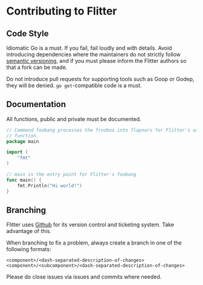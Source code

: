 # Contributing to Flitter

## Code Style

Idiomatic Go is a must. If you fail, fail loudly and with details. Avoid 
introducing dependencies where the maintainers do not strictly follow 
[semantic versioning](http://semver.org), and if you must please inform the 
Flitter authors so that a fork can be made.

Do not introduce pull requests for supporting tools such as Goop or Godep, they 
will be denied. `go get`-compatible code is a must.

## Documentation

All functions, public and private must be documented.

```go
// Command foobang processes the frozboz into flapnars for Flitter's asdf to
// function.
package main

import (
    "fmt"
)

// main is the entry point for Flitter's foobang
func main() {
    fmt.Println("Hi world!")
}
```

## Branching

Flitter uses [Github](http://github.com) for its version control and ticketing 
system. Take advantage of this.

When branching to fix a problem, always create a branch in one of the following 
formats:

```
<component>/<dash-separated-description-of-changes>
<component>/<subcomponent>/<dash-separated-description-of-changes>
```

Please do close issues via issues and commits where needed.
